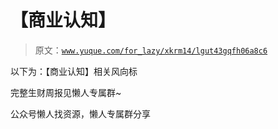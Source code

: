 # 【商业认知】

> 原文：[`www.yuque.com/for_lazy/xkrm14/lgut43gqfh06a8c6`](https://www.yuque.com/for_lazy/xkrm14/lgut43gqfh06a8c6)



<ne-text id="u2901de20">以下为：【商业认知】相关风向标</ne-text>



<ne-text id="u69beb3b3">完整生财周报见懒人专属群~</ne-text>



<ne-text id="u29073211">公众号懒人找资源，懒人专属群分享</ne-text>

